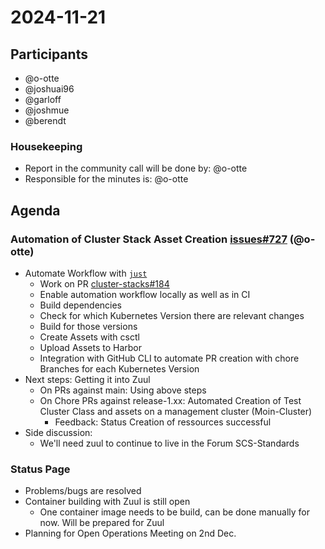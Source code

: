 # 2024-11-21

## Participants

- @o-otte
- @joshuai96 
- @garloff
- @joshmue
- @berendt

### Housekeeping

- Report in the community call will be done by: @o-otte
- Responsible for the minutes is: @o-otte

## Agenda

### Automation of Cluster Stack Asset Creation [issues#727](https://github.com/SovereignCloudStack/issues/issues/727) (@o-otte)

- Automate Workflow with [`just`](https://github.com/casey/just)
    - Work on PR [cluster-stacks#184](https://github.com/SovereignCloudStack/cluster-stacks/pull/184)
    - Enable automation workflow locally as well as in CI
    - Build dependencies
    - Check for which Kubernetes Version there are relevant changes
    - Build for those versions
    - Create Assets with csctl
    - Upload Assets to Harbor
    - Integration with GitHub CLI to automate PR creation with chore Branches for each Kubernetes Version
- Next steps: Getting it into Zuul
    - On PRs against main: Using above steps
    - On Chore PRs against release-1.xx: Automated Creation of Test Cluster Class and assets on a management cluster (Moin-Cluster)
        - Feedback: Status Creation of ressources successful
- Side discussion:
    - We'll need zuul to continue to live in the Forum SCS-Standards

### Status Page

- Problems/bugs are resolved
- Container building with Zuul is still open
    - One container image needs to be build, can be done manually for now. Will be prepared for Zuul
- Planning for Open Operations Meeting on 2nd Dec.

